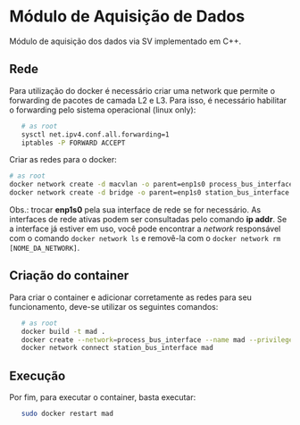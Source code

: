 # Módulo de Aquisição de Dados

Módulo de aquisição dos dados via SV implementado em C++.

## Rede
Para utilização do docker é necessário criar uma network que permite o forwarding de pacotes de camada L2 e L3. Para isso, é necessário habilitar o forwarding pelo sistema operacional (linux only):

```bash
   # as root
   sysctl net.ipv4.conf.all.forwarding=1
   iptables -P FORWARD ACCEPT
```

Criar as redes para o docker:

```bash
# as root
docker network create -d macvlan -o parent=enp1s0 process_bus_interface
docker network create -d bridge -o parent=enp1s0 station_bus_interface
```
Obs.: trocar **enp1s0** pela sua interface de rede se for necessário. As interfaces de rede ativas podem ser consultadas pelo comando **ip addr**. Se a interface já estiver em uso, você pode encontrar a *network* responsável com o comando `docker network ls` e removê-la com o `docker network rm [NOME_DA_NETWORK]`.

## Criação do container

Para criar o container e adicionar corretamente as redes para seu funcionamento, deve-se utilizar os seguintes comandos:

```bash
   # as root
   docker build -t mad .
   docker create --network=process_bus_interface --name mad --privileged=true -it -v "$PWD":/acquisition_module mad
   docker network connect station_bus_interface mad

```
## Execução

Por fim, para executar o container, basta executar:

```bash
   sudo docker restart mad
```
